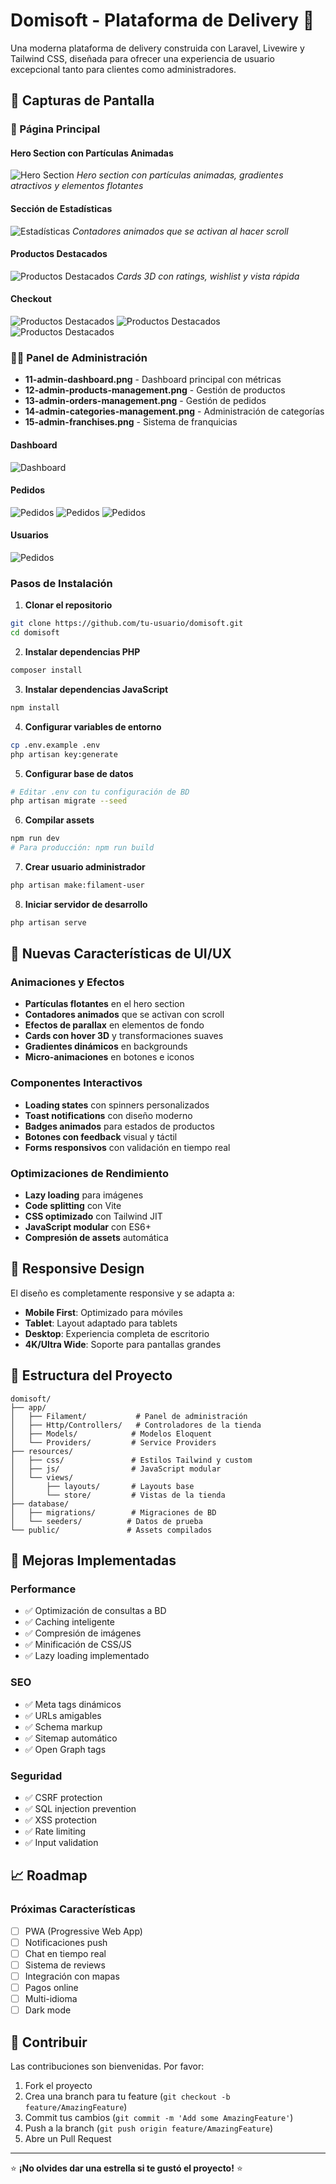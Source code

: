 # Domisoft - Plataforma de Delivery 🚀

Una moderna plataforma de delivery construida con Laravel, Livewire y Tailwind CSS, diseñada para ofrecer una experiencia de usuario excepcional tanto para clientes como administradores.

## 📸 Capturas de Pantalla

### 🎨 Página Principal

#### Hero Section con Partículas Animadas
![Hero Section](screenshots/01-homepage-hero-section.png)
*Hero section con partículas animadas, gradientes atractivos y elementos flotantes*

#### Sección de Estadísticas
![Estadísticas](screenshots/02-homepage-stats-section.png)
*Contadores animados que se activan al hacer scroll*

#### Productos Destacados
![Productos Destacados](screenshots/03-homepage-featured-products.png)
*Cards 3D con ratings, wishlist y vista rápida*

#### Checkout
![Productos Destacados](screenshots/04-homepage-featured-products.png)
![Productos Destacados](screenshots/10-image.png)
![Productos Destacados](screenshots/11-image.png)


### 👨‍💼 Panel de Administración
- **11-admin-dashboard.png** - Dashboard principal con métricas
- **12-admin-products-management.png** - Gestión de productos
- **13-admin-orders-management.png** - Gestión de pedidos
- **14-admin-categories-management.png** - Administración de categorías
- **15-admin-franchises.png** - Sistema de franquicias

#### Dashboard
![Dashboard](screenshots/05-image.png)

#### Pedidos
![Pedidos](screenshots/06-image.png)
![Pedidos](screenshots/07-image.png)
![Pedidos](screenshots/08-image.png)

#### Usuarios
![Pedidos](screenshots/09-image.png)

### Pasos de Instalación

1. **Clonar el repositorio**
```bash
git clone https://github.com/tu-usuario/domisoft.git
cd domisoft
```

2. **Instalar dependencias PHP**
```bash
composer install
```

3. **Instalar dependencias JavaScript**
```bash
npm install
```

4. **Configurar variables de entorno**
```bash
cp .env.example .env
php artisan key:generate
```

5. **Configurar base de datos**
```bash
# Editar .env con tu configuración de BD
php artisan migrate --seed
```

6. **Compilar assets**
```bash
npm run dev
# Para producción: npm run build
```

7. **Crear usuario administrador**
```bash
php artisan make:filament-user
```

8. **Iniciar servidor de desarrollo**
```bash
php artisan serve
```

## 🎨 Nuevas Características de UI/UX

### Animaciones y Efectos
- **Partículas flotantes** en el hero section
- **Contadores animados** que se activan con scroll
- **Efectos de parallax** en elementos de fondo
- **Cards con hover 3D** y transformaciones suaves
- **Gradientes dinámicos** en backgrounds
- **Micro-animaciones** en botones e iconos

### Componentes Interactivos
- **Loading states** con spinners personalizados
- **Toast notifications** con diseño moderno
- **Badges animados** para estados de productos
- **Botones con feedback** visual y táctil
- **Forms responsivos** con validación en tiempo real

### Optimizaciones de Rendimiento
- **Lazy loading** para imágenes
- **Code splitting** con Vite
- **CSS optimizado** con Tailwind JIT
- **JavaScript modular** con ES6+
- **Compresión de assets** automática

## 📱 Responsive Design

El diseño es completamente responsive y se adapta a:
- **Mobile First**: Optimizado para móviles
- **Tablet**: Layout adaptado para tablets
- **Desktop**: Experiencia completa de escritorio
- **4K/Ultra Wide**: Soporte para pantallas grandes

## 🔧 Estructura del Proyecto

```
domisoft/
├── app/
│   ├── Filament/           # Panel de administración
│   ├── Http/Controllers/   # Controladores de la tienda
│   ├── Models/            # Modelos Eloquent
│   └── Providers/         # Service Providers
├── resources/
│   ├── css/               # Estilos Tailwind y custom
│   ├── js/                # JavaScript modular
│   └── views/
│       ├── layouts/       # Layouts base
│       └── store/         # Vistas de la tienda
├── database/
│   ├── migrations/        # Migraciones de BD
│   └── seeders/          # Datos de prueba
└── public/               # Assets compilados
```

## 🎯 Mejoras Implementadas

### Performance
- ✅ Optimización de consultas a BD
- ✅ Caching inteligente
- ✅ Compresión de imágenes
- ✅ Minificación de CSS/JS
- ✅ Lazy loading implementado

### SEO
- ✅ Meta tags dinámicos
- ✅ URLs amigables
- ✅ Schema markup
- ✅ Sitemap automático
- ✅ Open Graph tags

### Seguridad
- ✅ CSRF protection
- ✅ SQL injection prevention
- ✅ XSS protection
- ✅ Rate limiting
- ✅ Input validation

## 📈 Roadmap

### Próximas Características
- [ ] PWA (Progressive Web App)
- [ ] Notificaciones push
- [ ] Chat en tiempo real
- [ ] Sistema de reviews
- [ ] Integración con mapas
- [ ] Pagos online
- [ ] Multi-idioma
- [ ] Dark mode

## 🤝 Contribuir

Las contribuciones son bienvenidas. Por favor:

1. Fork el proyecto
2. Crea una branch para tu feature (`git checkout -b feature/AmazingFeature`)
3. Commit tus cambios (`git commit -m 'Add some AmazingFeature'`)
4. Push a la branch (`git push origin feature/AmazingFeature`)
5. Abre un Pull Request



---

⭐ **¡No olvides dar una estrella si te gustó el proyecto!** ⭐
